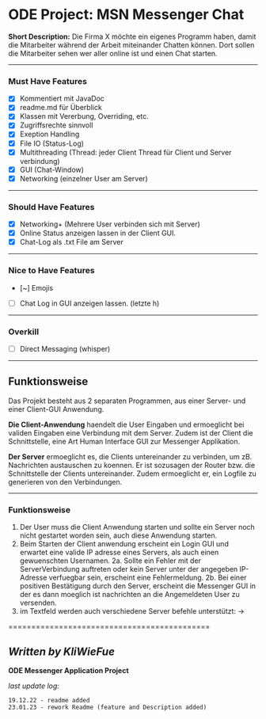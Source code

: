 **ODE Project: MSN Messenger Chat**
===================

**Short Description:**
Die Firma X möchte ein eigenes Programm haben, damit die Mitarbeiter während der Arbeit
miteinander Chatten können. Dort sollen die Mitarbeiter sehen wer aller online ist und einen Chat
starten.

---------------------------------

### Must Have Features ###


* [X] Kommentiert mit JavaDoc
* [x] readme.md für Überblick
* [x] Klassen mit Vererbung, Overriding, etc.
* [x] Zugriffsrechte sinnvoll
* [x] Exeption Handling
* [x] File IO (Status-Log)
* [x] Multithreading (Thread: jeder Client Thread für Client und Server verbindung)
* [x] GUI (Chat-Window)
* [x] Networking (einzelner User am Server)

-------------
### Should Have Features ###

* [x] Networking+ (Mehrere User verbinden sich mit Server)
* [x] Online Status anzeigen lassen in der Client GUI.
* [x] Chat-Log als .txt File am Server

-------------

### Nice to Have Features ###

* [~] Emojis
* [ ] Chat Log in GUI anzeigen lassen. (letzte h)

--------------
### Overkill ###

* [ ] Direct Messaging (whisper)


-----
## Funktionsweise ##

Das Projekt besteht aus 2 separaten Programmen, aus einer Server- und einer Client-GUI Anwendung.

**Die Client-Anwendung** haendelt die User Eingaben und ermoeglicht bei validen Eingaben eine Verbindung mit dem Server.
Zudem ist der Client die Schnittstelle, eine Art Human Interface GUI zur Messenger Applikation.


**Der Server** ermoeglicht es, die Clients untereinander zu verbinden, um zB. Nachrichten austauschen zu koennen.
Er ist sozusagen der Router bzw. die Schnittstelle der Clients untereinander. 
Zudem ermoeglicht er, ein Logfile zu generieren von den Verbindungen.

_________________________________________________________
### Funktionsweise ###

1.    Der User muss die Client Anwendung starten und sollte ein Server noch nicht gestartet worden sein, auch diese Anwendung starten.
2.    Beim Starten der Client anwendung erscheint ein Login GUI und erwartet eine valide IP adresse eines Servers, als auch einen gewuenschten Usernamen.
  2a.    Sollte ein Fehler mit der ServerVerbindung auftreten oder kein Server unter der angegeben IP-Adresse verfuegbar sein, erscheint eine Fehlermeldung.
  2b.    Bei einer positiven Bestätigung durch den Server, erscheint die Messenger GUI in der es dann moeglich ist nachrichten an die Angemeldeten User zu versenden.
3. im Textfeld werden auch verschiedene Server befehle unterstützt:
                  -> 






============================================

*Written by KliWieFue*
---------------------------
**ODE Messenger Application Project**


*last update log:*

```
19.12.22 - readme added 
23.01.23 - rework Readme (feature and Description added)
```
